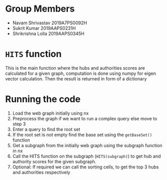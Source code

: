 # Group Members
* Navam Shrivastav 2019A7PS0092H
* Sukrit Kumar 2019AAPS0231H
* Shrikrishna Lolla 2019AAPS0345H


# `HITS` function
This is the main function where the hubs and authorities scores are calculated for a given graph, computation is done using numpy for eigen vector calculation. Then the result is returned in form of a dictionary

# Running the code
1. Load the web graph initially using nx
2. Preprocess the graph if we want to run a complex query else move to step 3
3. Enter a query to find the root set
4. If the root set is not empty find the base set using the `getBaseSet()` function
5. Get a subgraph from the initially web graph using the subgraph function in nx
6. Call the HITS function on the subgraph (`HITS(subgraph)`) to get hub and authority scores for the given subgraph.
7. Optional: If required we can call the sorting cells, to get the top 3 hubs and authorities respectively